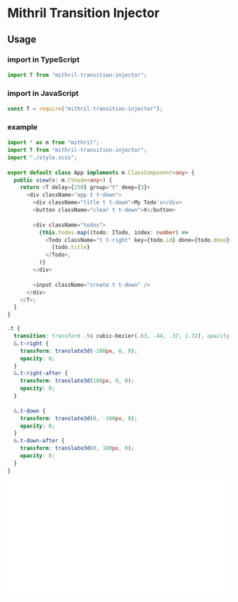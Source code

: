 # Mithril Transition Injector

## Usage

### import in TypeScript
```typescript
import T from "mithril-transition-injector";
```
### import in JavaScript
```javascript
const T = require("mithril-transition-injector");
```

### example 
```typescript
import * as m from "mithril"; 
import T from "mithril-transition-injector";
import "./style.scss";

export default class App implements m.ClassComponent<any> {
  public view(v: m.CVnode<any>) {
    return <T delay={250} group="t" deep={3}>
      <div className="app t t-down">
        <div className="title t t-down">My Todo's</div>
        <button className="clear t t-down">X</button>
        
        <div className="todos">
          {this.todos.map((todo: ITodo, index: number) =>
            <Todo className="t t-right" key={todo.id} done={todo.done}>
              {todo.title}
            </Todo>,
          )}
        </div>
        
        <input className="create t t-down" />
      </div>
    </T>;
  }
}
```
```css
.t {
  transition: transform .5s cubic-bezier(.63, .44, .37, 1.72), opacity .5s;
  &.t-right {
    transform: translate3d(-100px, 0, 0);
    opacity: 0;
  }
  &.t-right-after {
    transform: translate3d(100px, 0, 0);
    opacity: 0;
  }
  
  &.t-down {
    transform: translate3d(0, -100px, 0);
    opacity: 0;
  }
  &.t-down-after {
    transform: translate3d(0, 100px, 0);
    opacity: 0;
  }
}
```

![example gif](https://github.com/CapnMarius/MithrilTransitionInjector/blob/master/example.gif?raw=true "Example GIF")
